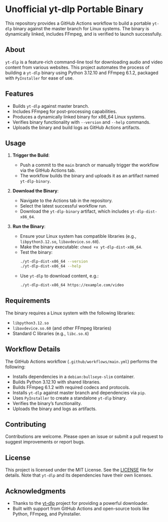 # Unofficial yt-dlp Portable Binary

This repository provides a GitHub Actions workflow to build a portable `yt-dlp` binary against the master branch for Linux systems. The binary is dynamically linked, includes FFmpeg, and is verified to launch successfully.

## About

`yt-dlp` is a feature-rich command-line tool for downloading audio and video content from various websites. This project automates the process of building a `yt-dlp` binary using Python 3.12.10 and FFmpeg 6.1.2, packaged with `PyInstaller` for ease of use.

## Features

- Builds `yt-dlp` against master branch.
- Includes FFmpeg for post-processing capabilities.
- Produces a dynamically linked binary for x86_64 Linux systems.
- Verifies binary functionality with `--version` and `--help` commands.
- Uploads the binary and build logs as GitHub Actions artifacts.

## Usage

1. **Trigger the Build**:
   - Push a commit to the `main` branch or manually trigger the workflow via the GitHub Actions tab.
   - The workflow builds the binary and uploads it as an artifact named `yt-dlp-binary`.

2. **Download the Binary**:
   - Navigate to the Actions tab in the repository.
   - Select the latest successful workflow run.
   - Download the `yt-dlp-binary` artifact, which includes `yt-dlp-dist-x86_64`.

3. **Run the Binary**:
   - Ensure your Linux system has compatible libraries (e.g., `libpython3.12.so`, `libavdevice.so.60`).
   - Make the binary executable: `chmod +x yt-dlp-dist-x86_64`.
   - Test the binary:
     ```bash
     ./yt-dlp-dist-x86_64 --version
     ./yt-dlp-dist-x86_64 --help
     ```
   - Use `yt-dlp` to download content, e.g.:
     ```bash
     ./yt-dlp-dist-x86_64 https://example.com/video
     ```

## Requirements

The binary requires a Linux system with the following libraries:
- `libpython3.12.so`
- `libavdevice.so.60` (and other FFmpeg libraries)
- Standard C libraries (e.g., `libc.so.6`)

## Workflow Details

The GitHub Actions workflow (`.github/workflows/main.yml`) performs the following:
- Installs dependencies in a `debian:bullseye-slim` container.
- Builds Python 3.12.10 with shared libraries.
- Builds FFmpeg 6.1.2 with required codecs and protocols.
- Installs `yt-dlp` against master branch and dependencies via `pip`.
- Uses `PyInstaller` to create a standalone `yt-dlp` binary.
- Verifies the binary’s functionality.
- Uploads the binary and logs as artifacts.

## Contributing

Contributions are welcome. Please open an issue or submit a pull request to suggest improvements or report bugs.

## License

This project is licensed under the MIT License. See the [LICENSE](LICENSE) file for details. Note that `yt-dlp` and its dependencies have their own licenses.

## Acknowledgments

- Thanks to the [yt-dlp](https://github.com/yt-dlp/yt-dlp) project for providing a powerful downloader.
- Built with support from GitHub Actions and open-source tools like Python, FFmpeg, and PyInstaller.
